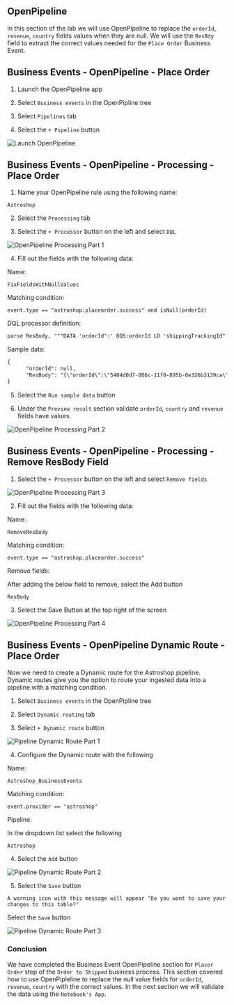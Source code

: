 ## OpenPipeline

In this section of the lab we will use OpenPipeline to replace the  `orderId`, `revenue`, `country` fields values when they are null. We will use the `ResBdy` field to extract the correct values needed for the `Place Order` Business Event.

## Business Events - OpenPipeline - Place Order

1. Launch the OpenPipeline app

2. Select `Business events` in the OpenPipline tree

3. Select `Pipelines` tab

4. Select the `+ Pipeline` button

![Launch OpenPipeline](../../../assets/images/02_bizevents_oneagent_placeorder_success_open_pipeline_1.png)

## Business Events - OpenPipeline - Processing - Place Order

1. Name your OpenPipeline rule using the following name: 

```text
Astroshop
```

2. Select the `Processing` tab

3. Select the `+ Processor` button on the left and select `DQL`

![OpenPipeline Processing Part 1](../../../assets/images/02_bizevents_oneagent_placeorder_success_open_pipeline_2.png)

4. Fill out the fields with the following data:

Name: 

```text
FixFieldsWithNullValues
```

Matching condition: 

```text
event.type == "astroshop.placeorder.success" and isNull(orderId)
```

DQL processor definition: 

```txt
parse ResBody, """DATA 'orderId":' DQS:orderId LD 'shippingTrackingId":' DQS:shippingTrackingId LD 'units":' DOUBLE:revenue LD  LD 'country":' DQS:country"""
```

Sample data:

```txt
{
      "orderId": null,
      "ResBody": "{\"orderId\":\"5404d0d7-086c-11f0-895b-0e326b3139ca\",\"shippingTrackingId\":\"c564bb96-9d8e-4e88-b869-a1b64278beb6\",\"shippingCost\":{\"currencyCode\":\"USD\",\"units\":172,\"nanos\":800000000},\"shippingAddress\":{\"streetAddress\":\"One Microsoft Way\",\"city\":\"Redmond\",\"state\":\"WA\",\"country\":\"United States\",\"zipCode\":\"98052\"},\"items\":[{\"cost\":{\"currencyCode\":\"USD\",\"units\":349,\"nanos\":949999999},\"item\":{\"productId\":\"66VCHSJNUP\",\"quantity\":3,\"product\":{\"id\":\"66VCHSJNUP\",\"name\":\"Starsense Explorer Refractor Telescope\",\"description\":\"The first telescope that uses your smartphone to analyze the night sky and calculate its position in real time. StarSense Explorer is ideal for beginners thanks to the app\u0019s user-friendly interface and detailed tutorials. It\u0019s like having your own personal tour guide of the night sky\",\"picture\":\"StarsenseExplorer.jpg\",\"priceUsd\":{\"currencyCode\":\"USD\",\"units\":349,\"nanos\":950000000},\"categories\":[\"telescopes\"]}}}]}"
}
```

5. Select the `Run sample data` button

6. Under the `Preview result` section validate `orderId`, `country` and `revenue` fields have values.

![OpenPipeline Processing Part 2](../../../assets/images/02_bizevents_oneagent_placeorder_success_open_pipeline_3.png)

## Business Events - OpenPipeline - Processing - Remove ResBody Field

1. Select the `+ Processor` button on the left and select `Remove fields`

![OpenPipeline Processing Part 3](../../../assets/images/02_bizevents_oneagent_placeorder_success_open_pipeline_4.png)

2. Fill out the fields with the following data:

Name: 

```text
RemoveResBody
```

Matching condition: 

```text
event.type == "astroshop.placeorder.success"
```

Remove fields:

After adding the below field to remove, select the Add button

```text
ResBody
```

3. Select the Save Button at the top right of the screen

![OpenPipeline Processing Part 4](../../../assets/images/02_bizevents_oneagent_placeorder_success_open_pipeline_5.png)

## Business Events - OpenPipeline Dynamic Route - Place Order

Now we need to create a Dynamic route for the Astroshop pipeline. Dynamic routes give you the option to route your ingested data into a pipeline with a matching condition.

1. Select `Business events` in the OpenPipline tree 

2. Select `Dynamic routing` tab

3. Select `+ Dynamic route` button

![Pipeline Dynamic Route Part 1](../../../assets/images/05_bizevents_metric_placeorder_openpipline_rule_3.png)

4. Configure the Dynamic route with the following

Name:

```text
Astroshop_BusinessEvents
```

Matching condition:

```text
event.provider == "astroshop"
```

Pipeline:

In the dropdown list select the following

```text
Astroshop
```

4. Select the `Add` button

![Pipeline Dynamic Route Part 2](../../../assets/images/05_bizevents_metric_placeorder_openpipline_rule_4.png)

5.  Select the `Save` button

```text
A warning icon with this message will appear "Do you want to save your changes to this table?" 
```
Select the `Save` button

![Pipeline Dynamic Route Part 3](../../../assets/images/05_bizevents_metric_placeorder_openpipline_rule_5.png)

### Conclusion

We have completed the Business Event OpenPipeline section for `Placer Order` step  of the `Order to Shipped` business process.  This section covered how to use OpenPipleline to replace the null value fields for  `orderId`, `revenue`, `country` with the correct values. In the next section we will validate the data using the `Notebook's App`.